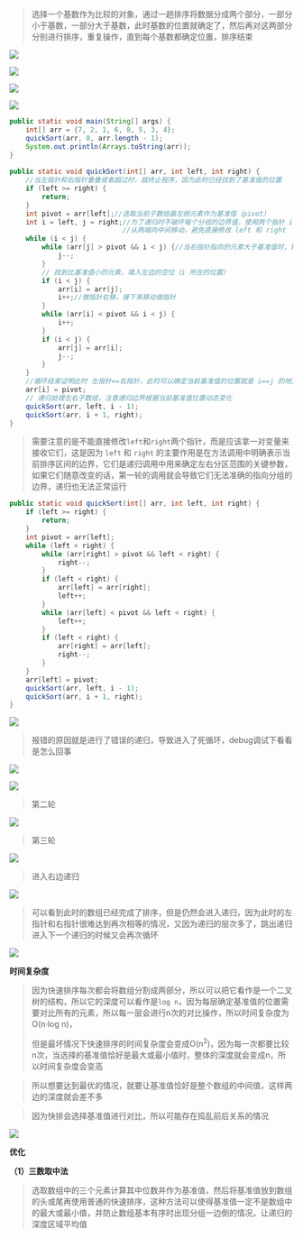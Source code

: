 
>选择一个基数作为比较的对象，通过一趟排序将数据分成两个部分，一部分小于基数，一部分大于基数，此时基数的位置就确定了，然后再对这两部分分别进行排序，重复操作，直到每个基数都确定位置，排序结束

![](images/快速排序/3eadbcc8e78529242f50173f4cb30003_720.png)

![](images/快速排序/afd16200a8240a7eb04d16701645786c_720.png)

![](images/快速排序/876e892ba185dfeeb623196e91e8195e_720.png)

![](images/快速排序/3d9639d7cb2348906a1a3753b0822325_720.png)

```java
public static void main(String[] args) {  
    int[] arr = {7, 2, 1, 6, 8, 5, 3, 4};  
    quickSort(arr, 0, arr.length - 1);  
    System.out.println(Arrays.toString(arr));  
}  
  
public static void quickSort(int[] arr, int left, int right) {  
    //当左指针和右指针重叠或者超过时，就终止程序，因为此时已经找到了基准值的位置  
    if (left >= right) {  
        return;  
    }  
    int pivot = arr[left];//选取当前子数组最左侧元素作为基准值（pivot）  
    int i = left, j = right;//为了递归时不破坏每个分组的边界值，使用两个指针 i 和 j，
						    //从两端向中间移动，避免直接修改 left 和 right  
    while (i < j) {  
        while (arr[j] > pivot && i < j) {//当右指针指向的元素大于基准值时，将右指针左移 
            j--;  
        }  
        // 找到比基准值小的元素，填入左边的空位（i 所在的位置）  
        if (i < j) {  
            arr[i] = arr[j];  
            i++;//做指针右移，接下来移动做指针  
        }  
        while (arr[i] < pivot && i < j) {  
            i++;  
        }  
        if (i < j) {  
            arr[j] = arr[i];  
            j--;  
        }  
    }  
    //循环结束证明此时 左指针==右指针，此时可以确定当前基准值的位置就是 i==j 的地方  
    arr[i] = pivot;  
    // 递归处理左右子数组，注意递归边界根据当前基准值位置动态变化  
    quickSort(arr, left, i - 1);  
    quickSort(arr, i + 1, right);  
}
```

>需要注意的是不能直接修改`left`和`right`两个指针，而是应该拿一对变量来接收它们，这是因为 `left` 和 `right` 的主要作用是在方法调用中明确表示当前排序区间的边界，它们是递归调用中用来确定左右分区范围的关键参数，如果它们随意改变的话，第一轮的调用就会导致它们无法准确的指向分组的边界，递归也无法正常运行

```java
public static void quickSort(int[] arr, int left, int right) {  
    if (left >= right) {  
        return;  
    }  
    int pivot = arr[left];
    while (left < right) {  
        while (arr[right] > pivot && left < right) {
            right--;  
        }  
        if (left < right) {  
            arr[left] = arr[right];  
            left++; 
        }  
        while (arr[left] < pivot && left < right) {  
            left++;  
        }  
        if (left < right) {  
            arr[right] = arr[left];  
            right--;  
        }  
    }   
    arr[left] = pivot;   
    quickSort(arr, left, i - 1);  
    quickSort(arr, i + 1, right);  
}
```

![](images/快速排序/file-20250417171411.png)

>报错的原因就是进行了错误的递归，导致进入了死循环，debug调试下看看是怎么回事

![](images/快速排序/file-20250417171735.png)

![](images/快速排序/file-20250417171922.png)

>第二轮

![](images/快速排序/file-20250417172109.png)

>第三轮

![](images/快速排序/file-20250417172258.png)

>进入右边递归

![](images/快速排序/file-20250417172355.png)

>可以看到此时的数组已经完成了排序，但是仍然会进入递归，因为此时的左指针和右指针很难达到再次相等的情况，又因为递归的层次多了，跳出递归进入下一个递归的时候又会再次循环

![](images/快速排序/file-20250417172659.png)


**时间复杂度**

>因为快速排序每次都会将数组分割成两部分，所以可以把它看作是一个二叉树的结构，所以它的深度可以看作是`log n`，因为每层确定基准值的位置需要对比所有的元素，所以每一层会进行n次的对比操作，所以时间复杂度为O(n·log n)，
>
>但是最坏情况下快速排序的时间复杂度会变成O(n<sup>2</sup>)，因为每一次都要比较n次，当选择的基准值恰好是最大或最小值时，整体的深度就会变成n，所以时间复杂度会变高

>所以想要达到最优的情况，就要让基准值恰好是整个数组的中间值，这样两边的深度就会差不多

>因为快排会选择基准值进行对比，所以可能存在捣乱前后关系的情况

![](images/快速排序/eeec82dca8d53d750d7f2d249c1b31ae_720.png)

**优化**

**（1）三数取中法**

>选取数组中的三个元素计算其中位数并作为基准值，然后将基准值放到数组的头或尾再使用普通的快速排序，这种方法可以使得基准值一定不是数组中的最大或最小值，并防止数组基本有序时出现分组一边倒的情况，让递归的深度区域平均值

```java

```